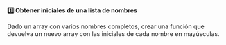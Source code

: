 <strong>1️⃣ Obtener iniciales de una lista de nombres</strong>

Dado un array con varios nombres completos, crear una función que devuelva un nuevo array con las iniciales de cada nombre en mayúsculas.